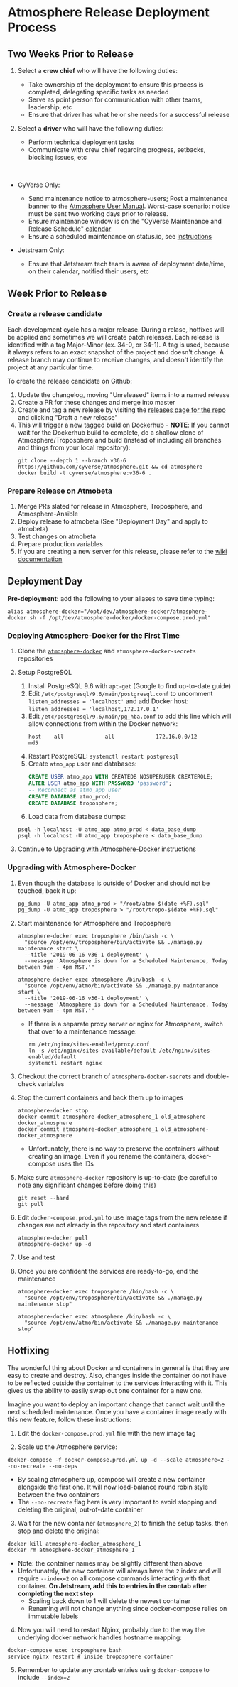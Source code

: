 # Atmosphere Release Deployment Process


## Two Weeks Prior to Release

1. Select a **crew chief** who will have the following duties:
    - Take ownership of the deployment to ensure this process is completed, delegating specific tasks as needed
    - Serve as point person for communication with other teams, leadership, etc
    - Ensure that driver has what he or she needs for a successful release


2. Select a **driver** who will have the following duties:
    - Perform technical deployment tasks
    - Communicate with crew chief regarding progress, setbacks, blocking issues, etc

<br>

- CyVerse Only:
    - Send maintenance notice to atmosphere-users; Post a maintenance banner to the [Atmosphere User Manual](https://pods.iplantcollaborative.org/wiki/display/atmman/Atmosphere+Manual+Table+of+Contents). Worst-case scenario: notice must be sent two working days prior to release.
    - Ensure maintenance window is on the "CyVerse Maintenance and Release Schedule" [calendar](https://wiki.cyverse.org/wiki/display/staff/Subscribe+to+CyVerse+Calendars)
    - Ensure a scheduled maintenance on status.io, see [instructions](https://github.com/cyverse/status-site/blob/master/docs/Maintenance.md)


- Jetstream Only:
    - Ensure that Jetstream tech team is aware of deployment date/time, on their calendar, notified their users, etc


## Week Prior to Release

### Create a release candidate
Each development cycle has a major release. During a relase, hotfixes will be applied and sometimes we will create patch releases. Each release is identified with a tag Major-Minor (ex. 34-0, or 34-1). A tag is used, because it always refers to an exact snapshot of the project and doesn't change. A release branch may continue to receive changes, and doesn't identify the project at any particular time.


To create the release candidate on Github:

  1. Update the changelog, moving "Unreleased" items into a named release
  2. Create a PR for these changes and merge into master
  3. Create and tag a new release by visiting the [releases page for the repo](https://github.com/cyverse/atmosphere/releases) and clicking "Draft a new release"
  4. This will trigger a new tagged build on Dockerhub
    - **NOTE**: If you cannot wait for the Dockerhub build to complete, do a shallow clone of Atmosphere/Troposphere and build (instead of including all branches and things from your local repository):
        ```shell
        git clone --depth 1 --branch v36-6 https://github.com/cyverse/atmosphere.git && cd atmosphere
        docker build -t cyverse/atmosphere:v36-6 .
        ```


### Prepare Release on Atmobeta
1. Merge PRs slated for release in Atmosphere, Troposphere, and Atmosphere-Ansible
2. Deploy release to atmobeta (See "Deployment Day" and apply to atmobeta)
3. Test changes on atmobeta
4. Prepare production variables
5. If you are creating a new server for this release, please refer to the [wiki documentation](https://wiki.cyverse.org/wiki/display/csmgmt/Atmosphere+Release+Deployment+Process)


## Deployment Day

**Pre-deployment:** add the following to your aliases to save time typing:
```shell
alias atmosphere-docker="/opt/dev/atmosphere-docker/atmosphere-docker.sh -f /opt/dev/atmosphere-docker/docker-compose.prod.yml"
```

### Deploying Atmosphere-Docker for the First Time

1. Clone the [`atmosphere-docker`](https://github.com/cyverse/atmosphere-docker) and `atmosphere-docker-secrets` repositories

2. Setup PostgreSQL
    1. Install PostgreSQL 9.6 with `apt-get` (Google to find up-to-date guide)
    2. Edit `/etc/postgresql/9.6/main/postgresql.conf` to uncomment `listen_addresses = 'localhost'` and add Docker host: `listen_addresses = 'localhost,172.17.0.1'`
    3. Edit `/etc/postgresql/9.6/main/pg_hba.conf` to add this line which will allow connections from within the Docker network:
        ```
        host    all             all             172.16.0.0/12           md5
        ```
    4. Restart PostgreSQL: `systemctl restart postgresql`
    5. Create `atmo_app` user and databases:
        ```SQL
        CREATE USER atmo_app WITH CREATEDB NOSUPERUSER CREATEROLE;
        ALTER USER atmo_app WITH PASSWORD 'password';
        -- Reconnect as atmo_app user
        CREATE DATABASE atmo_prod;
        CREATE DATABASE troposphere;
        ```
    6. Load data from database dumps:
      ```shell
      psql -h localhost -U atmo_app atmo_prod < data_base_dump
      psql -h localhost -U atmo_app troposphere < data_base_dump
      ```


3. Continue to [Upgrading with Atmosphere-Docker](#upgrading-with-atmosphere-docker) instructions


### Upgrading with Atmosphere-Docker

1. Even though the database is outside of Docker and should not be touched, back it up:
    ```shell
    pg_dump -U atmo_app atmo_prod > "/root/atmo-$(date +%F).sql"
    pg_dump -U atmo_app troposphere > "/root/tropo-$(date +%F).sql"
    ```

2. Start maintenance for Atmosphere and Troposphere
    ```shell
    atmosphere-docker exec troposphere /bin/bash -c \
      "source /opt/env/troposphere/bin/activate && ./manage.py maintenance start \
      --title '2019-06-16 v36-1 deployment' \
      --message 'Atmosphere is down for a Scheduled Maintenance, Today between 9am - 4pm MST.'"

    atmosphere-docker exec atmosphere /bin/bash -c \
      "source /opt/env/atmo/bin/activate && ./manage.py maintenance start \
      --title '2019-06-16 v36-1 deployment' \
      --message 'Atmosphere is down for a Scheduled Maintenance, Today between 9am - 4pm MST.'"
    ```
    - If there is a separate proxy server or nginx for Atmosphere, switch that over to a maintenance message:
      ```shell
      rm /etc/nginx/sites-enabled/proxy.conf
      ln -s /etc/nginx/sites-available/default /etc/nginx/sites-enabled/default
      systemctl restart nginx
      ```

3. Checkout the correct branch of `atmosphere-docker-secrets` and double-check variables

4. Stop the current containers and back them up to images
    ```shell
    atmosphere-docker stop
    docker commit atmosphere-docker_atmosphere_1 old_atmosphere-docker_atmosphere
    docker commit atmosphere-docker_atmosphere_1 old_atmosphere-docker_atmosphere
    ```
    - Unfortunately, there is no way to preserve the containers without creating an image. Even if you rename the containers, docker-compose uses the IDs

5. Make sure `atmosphere-docker` repository is up-to-date (be careful to note any significant changes before doing this)
    ```shell
    git reset --hard
    git pull
    ```

6. Edit `docker-compose.prod.yml` to use image tags from the new release if changes are not already in the repository and start containers
    ```shell
    atmosphere-docker pull
    atmosphere-docker up -d
    ```

7. Use and test

8. Once you are confident the services are ready-to-go, end the maintenance
    ```shell
    atmosphere-docker exec troposphere /bin/bash -c \
      "source /opt/env/troposphere/bin/activate && ./manage.py maintenance stop"

    atmosphere-docker exec atmosphere /bin/bash -c \
      "source /opt/env/atmo/bin/activate && ./manage.py maintenance stop"
    ```


## Hotfixing

The wonderful thing about Docker and containers in general is that they are easy to create and destroy. Also, changes inside the container do not have to be reflected outside the container to the services interacting with it. This gives us the ability to easily swap out one container for a new one.

Imagine you want to deploy an important change that cannot wait until the next scheduled maintenance. Once you have a container image ready with this new feature, follow these instructions:

  1. Edit the `docker-compose.prod.yml` file with the new image tag

  2. Scale up the Atmosphere service:

  ```
  docker-compose -f docker-compose.prod.yml up -d --scale atmosphere=2 --no-recreate --no-deps
  ```

  - By scaling atmosphere up, compose will create a new container alongside the first one. It will now load-balance round robin style between the two containers
  - The `--no-recreate` flag here is very important to avoid stopping and deleting the original, out-of-date container

  3. Wait for the new container (`atmosphere_2`) to finish the setup tasks, then stop and delete the original:

  ```
  docker kill atmosphere-docker_atmosphere_1
  docker rm atmosphere-docker_atmosphere_1
  ```

  - Note: the container names may be slightly different than above
  - Unfortunately, the new container will always have the `2` index and will require `--index=2` on all compose commands interacting with that container. **On Jetstream, add this to entries in the crontab after completing the next step**
    - Scaling back down to 1 will delete the newest container
    - Renaming will not change anything since docker-compose relies on immutable labels

  4. Now you will need to restart Nginx, probably due to the way the underlying docker network handles hostname mapping:

  ```
  docker-compose exec troposphere bash
  service nginx restart # inside troposphere container
  ```

  5. Remember to update any crontab entries using `docker-compose` to include `--index=2`
